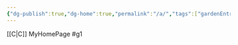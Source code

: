 ```yaml
---
{"dg-publish":true,"dg-home":true,"permalink":"/a/","tags":["gardenEntry"],"dgPassFrontmatter":true}
---
```


[[C\|C]]
MyHomePage
#g1
